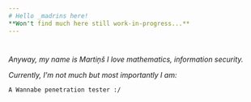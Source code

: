 ```yaml
---
# Hello _madrins here!
**Won't find much here still work-in-progress...**
---
```

#
*Anyway, my name is Martiņš I love mathematics, information security.*

*Currently, I'm not much but most importantly I am:*


`A Wannabe penetration tester :/`
